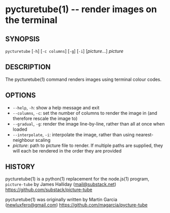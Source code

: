 pycturetube(1) -- render images on the terminal
===============================================

## SYNOPSIS

`pycturetube` [`-h`] [`-c columns`] [`-g`] [`-i`] [<var>picture</var>...] <var>picture</var>

## DESCRIPTION

The pycturetube(1) command renders images using terminal colour codes.

## OPTIONS

* `--help`, `-h`:
  show a help message and exit
* `--columns`, `-c`:
  set the number of columns to render the image in (and therefore rescale the image to)
* `--gradual`, `-g`:
  render the image line-by-line, rather than all at once when loaded
* `--interpolate`, `-i`:
  interpolate the image, rather than using nearest-neighbour scaling
* <var>picture</var>:
  path to picture file to render. If multiple paths are supplied, they will each be rendered in the order they are provided

## HISTORY

pycturetube(1) is a python(1) replacement for the node.js(1) program, `picture-tube` by James Halliday (mail@substack.net) <https://github.com/substack/picture-tube>

pycturetube(1) was originally written by Martin Garcia (newluxfero@gmail.com) <https://github.com/magarcia/pycture-tube>


[SYNOPSIS]: #SYNOPSIS "SYNOPSIS"
[DESCRIPTION]: #DESCRIPTION "DESCRIPTION"
[OPTIONS]: #OPTIONS "OPTIONS"
[HISTORY]: #HISTORY "HISTORY"


[28point8(1)]: 28point8.1.html
[anycopy(1)]: anycopy.1.html
[anypaste(1)]: anypaste.1.html
[breakpt-test(1)]: breakpt-test.1.html
[breakpt(1)]: breakpt.1.html
[chcase(1)]: chcase.1.html
[colourtest(1)]: colourtest.1.html
[divider(1)]: divider.1.html
[ellipse(1)]: ellipse.1.html
[fn(1)]: fn.1.html
[git-push-all(1)]: git-push-all.1.html
[gravatar(1)]: gravatar.1.html
[gz(1)]: gz.1.html
[ipgrep(1)]: ipgrep.1.html
[mansi(1)]: mansi.1.html
[mdwrap(1)]: mdwrap.1.html
[nuname(1)]: nuname.1.html
[pycturetube(1)]: pycturetube.1.html
[returnOneOf(1)]: returnOneOf.1.html
[shttp(1)]: shttp.1.html
[simplify(1)]: simplify.1.html
[sshmux(1)]: sshmux.1.html
[tminus(1)]: tminus.1.html
[tmx(1)]: tmx.1.html
[untar(1)]: untar.1.html
[xbmcplay(1)]: xbmcplay.1.html
[xbmcqueue(1)]: xbmcqueue.1.html
[zdate(1)]: zdate.1.html
